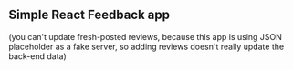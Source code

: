## Simple React Feedback app

(you can't update fresh-posted reviews, because this app is using JSON placeholder as a fake server, so adding reviews doesn't really update the back-end data)
